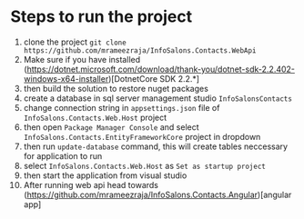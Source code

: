 # Steps to run the project

1. clone the project `git clone https://github.com/mrameezraja/InfoSalons.Contacts.WebApi`
2. Make sure if you have installed (https://dotnet.microsoft.com/download/thank-you/dotnet-sdk-2.2.402-windows-x64-installer)[DotnetCore SDK 2.2.*]
3. then build the solution to restore nuget packages
4. create a database in sql server management studio `InfoSalonsContacts`
5. change connection string in `appsettings.json` file of `InfoSalons.Contacts.Web.Host` project
6. then open `Package Manager Console` and select `InfoSalons.Contacts.EntityFrameworkCore` project in dropdown
7. then run `update-database` command, this will create tables neccessary for application to run
8. select `InfoSalons.Contacts.Web.Host` as `Set as startup project`
9. then start the application from visual studio
10. After running web api head towards (https://github.com/mrameezraja/InfoSalons.Contacts.Angular)[angular app]